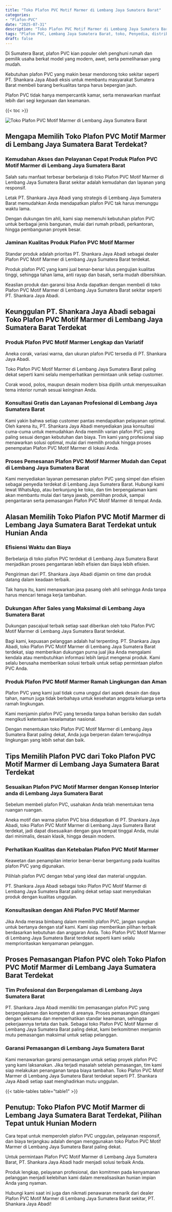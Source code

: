 ```yaml
---
title: "Toko Plafon PVC Motif Marmer di Lembang Jaya Sumatera Barat"
categories: 
- "Plafon-PVC"
date: "2025-07-31"
description: "Toko Plafon PVC Motif Marmer di Lembang Jaya Sumatera Barat untuk rumah, perkantoran, dan gerai. Plafon berkualitas, pilihan motif, variasi warna elegan, dengan servis penempatan oleh tim berpengalaman serta jaminan resmi!|Servis penyediaan Plafon PVC Motif Marmer di Lembang Jaya Sumatera Barat untuk kebutuhan rumah, office, maupun ritel, beserta material berkualitas dan instalasi oleh tim ahli dan garansi resmi.|Alternatif Plafon PVC Motif Marmer di Lembang Jaya Sumatera Barat yang andal untuk rumah, perkantoran, serta toko, dengan plafon berkualitas dan instalasi dikerjakan oleh tim ahli serta kepastian resmi.|Penjualan Plafon PVC Motif Marmer di Lembang Jaya Sumatera Barat bagi rumah, perkantoran, dan gerai, dengan material unggulan dan instalasi oleh teknisi ahli, dilengkapi beserta jaminan resmi.}"
tags: "Plafon PVC, Lembang Jaya Sumatera Barat, toko, Penyedia, distributor"
draft: false
---
```


Di Sumatera Barat, plafon PVC kian populer oleh penghuni rumah dan pemilik usaha berkat model yang modern, awet, serta pemeliharaan yang mudah.

Kebutuhan plafon PVC yang makin besar mendorong toko sekitar seperti PT. Shankara Jaya Abadi eksis untuk membantu masyarakat Sumatera Barat membeli barang berkualitas tanpa harus bepergian jauh.

Plafon PVC tidak hanya mempercantik kamar, serta menawarkan manfaat lebih dari segi kegunaan dan keamanan.

{{< toc >}}

![Toko Plafon PVC Motif Marmer di Lembang Jaya Sumatera Barat](/images/Plafon-PVC/Toko-Plafon-PVC-Motif-Marmer-di-Lembang-Jaya-Sumatera-Barat.png)


## Mengapa Memilih Toko Plafon PVC Motif Marmer di Lembang Jaya Sumatera Barat Terdekat?

### Kemudahan Akses dan Pelayanan Cepat Produk Plafon PVC Motif Marmer di Lembang Jaya Sumatera Barat

Salah satu manfaat terbesar berbelanja di toko Plafon PVC Motif Marmer di Lembang Jaya Sumatera Barat sekitar adalah kemudahan dan layanan yang responsif.

Letak PT. Shankara Jaya Abadi yang strategis di Lembang Jaya Sumatera Barat memudahkan Anda mendapatkan plafon PVC tak harus menunggu waktu lama.

Dengan dukungan tim ahli, kami siap memenuhi kebutuhan plafon PVC untuk berbagai jenis bangunan, mulai dari rumah pribadi, perkantoran, hingga pembangunan proyek besar.

### Jaminan Kualitas Produk Plafon PVC Motif Marmer

Standar produk adalah prioritas PT. Shankara Jaya Abadi sebagai dealer Plafon PVC Motif Marmer di Lembang Jaya Sumatera Barat terdekat.

Produk plafon PVC yang kami jual benar-benar lulus pengujian kualitas tinggi, sehingga tahan lama, anti rayap dan basah, serta mudah dibersihkan.

Keaslian produk dan garansi bisa Anda dapatkan dengan membeli di toko Plafon PVC Motif Marmer di Lembang Jaya Sumatera Barat sekitar seperti PT. Shankara Jaya Abadi.

## Keunggulan PT. Shankara Jaya Abadi sebagai Toko Plafon PVC Motif Marmer di Lembang Jaya Sumatera Barat Terdekat

### Produk Plafon PVC Motif Marmer Lengkap dan Variatif

Aneka corak, variasi warna, dan ukuran plafon PVC tersedia di PT. Shankara Jaya Abadi.

Toko Plafon PVC Motif Marmer di Lembang Jaya Sumatera Barat paling dekat seperti kami selalu memperhatikan permintaan unik setiap customer.

Corak wood, polos, maupun desain modern bisa dipilih untuk menyesuaikan tema interior rumah sesuai keinginan Anda.

### Konsultasi Gratis dan Layanan Profesional di Lembang Jaya Sumatera Barat

Kami yakin bahwa setiap customer pantas mendapatkan pelayanan optimal. Oleh karena itu, PT. Shankara Jaya Abadi menyediakan jasa konsultasi cuma-cuma untuk memudahkan Anda memilih varian plafon PVC yang paling sesuai dengan kebutuhan dan biaya. Tim kami yang profesional siap menawarkan solusi optimal, mulai dari memilih produk hingga proses penempatan Plafon PVC Motif Marmer di lokasi Anda.

### Proses Pemesanan Plafon PVC Motif Marmer Mudah dan Cepat di Lembang Jaya Sumatera Barat

Kami menyediakan layanan pemesanan plafon PVC yang simpel dan efisien sebagai penyedia terdekat di Lembang Jaya Sumatera Barat. Hubungi kami lewat WhatsApp, atau berkunjung ke toko, dan tim berpengalaman kami akan membantu mulai dari tanya jawab, pemilihan produk, sampai pengantaran serta pemasangan Plafon PVC Motif Marmer di tempat Anda.

## Alasan Memilih Toko Plafon PVC Motif Marmer di Lembang Jaya Sumatera Barat Terdekat untuk Hunian Anda

### Efisiensi Waktu dan Biaya

Berbelanja di toko plafon PVC terdekat di Lembang Jaya Sumatera Barat menjadikan proses pengantaran lebih efisien dan biaya lebih efisien.

Pengiriman dari PT. Shankara Jaya Abadi dijamin on time dan produk datang dalam keadaan terbaik.

Tak hanya itu, kami menawarkan jasa pasang oleh ahli sehingga Anda tanpa harus mencari tenaga kerja tambahan.

### Dukungan After Sales yang Maksimal di Lembang Jaya Sumatera Barat

Dukungan pascajual terbaik setiap saat diberikan oleh toko Plafon PVC Motif Marmer di Lembang Jaya Sumatera Barat terdekat.

Bagi kami, kepuasan pelanggan adalah hal terpenting. PT. Shankara Jaya Abadi, toko Plafon PVC Motif Marmer di Lembang Jaya Sumatera Barat terdekat, siap memberikan dukungan purna jual jika Anda mengalami kendala atau membutuhkan informasi lebih lanjut mengenai produk. Kami selalu berusaha memberikan solusi terbaik untuk setiap permintaan plafon PVC Anda.

### Produk Plafon PVC Motif Marmer Ramah Lingkungan dan Aman

Plafon PVC yang kami jual tidak cuma unggul dari aspek desain dan daya tahan, namun juga tidak berbahaya untuk kesehatan anggota keluarga serta ramah lingkungan.

Kami menjamin plafon PVC yang tersedia tanpa bahan berisiko dan sudah mengikuti ketentuan keselamatan nasional.

Dengan menentukan toko Plafon PVC Motif Marmer di Lembang Jaya Sumatera Barat paling dekat, Anda juga berperan dalam terwujudnya lingkungan yang lebih sehat dan baik.

## Tips Memilih Plafon PVC dari Toko Plafon PVC Motif Marmer di Lembang Jaya Sumatera Barat Terdekat

### Sesuaikan Plafon PVC Motif Marmer dengan Konsep Interior anda di Lembang Jaya Sumatera Barat

Sebelum membeli plafon PVC, usahakan Anda telah menentukan tema ruangan ruangan.

Aneka motif dan warna plafon PVC bisa didapatkan di PT. Shankara Jaya Abadi, toko Plafon PVC Motif Marmer di Lembang Jaya Sumatera Barat terdekat, jadi dapat disesuaikan dengan gaya tempat tinggal Anda, mulai dari minimalis, desain klasik, hingga desain modern.

### Perhatikan Kualitas dan Ketebalan Plafon PVC Motif Marmer

Keawetan dan penampilan interior benar-benar bergantung pada kualitas plafon PVC yang digunakan.

Pilihlah plafon PVC dengan tebal yang ideal dan material unggulan.

PT. Shankara Jaya Abadi sebagai toko Plafon PVC Motif Marmer di Lembang Jaya Sumatera Barat paling dekat setiap saat menyediakan produk dengan kualitas unggulan.

### Konsultasikan dengan Ahli Plafon PVC Motif Marmer

Jika Anda merasa bimbang dalam memilih plafon PVC, jangan sungkan untuk bertanya dengan staf kami. Kami siap memberikan pilihan terbaik berdasarkan kebutuhan dan anggaran Anda. Toko Plafon PVC Motif Marmer di Lembang Jaya Sumatera Barat terdekat seperti kami selalu memprioritaskan kenyamanan pelanggan.

## Proses Pemasangan Plafon PVC oleh Toko Plafon PVC Motif Marmer di Lembang Jaya Sumatera Barat Terdekat

### Tim Profesional dan Berpengalaman di Lembang Jaya Sumatera Barat

PT. Shankara Jaya Abadi memiliki tim pemasangan plafon PVC yang berpengalaman dan kompeten di areanya. Proses pemasangan ditangani dengan seksama dan memperhatikan standar keamanan, sehingga pekerjaannya tertata dan baik. Sebagai toko Plafon PVC Motif Marmer di Lembang Jaya Sumatera Barat paling dekat, kami berkomitmen menjamin mutu pemasangan maksimal untuk setiap pelanggan.

### Garansi Pemasangan di Lembang Jaya Sumatera Barat

Kami menawarkan garansi pemasangan untuk setiap proyek plafon PVC yang kami laksanakan. Jika terjadi masalah setelah pemasangan, tim kami siap melakukan penanganan tanpa biaya tambahan. Toko Plafon PVC Motif Marmer di Lembang Jaya Sumatera Barat terdekat seperti PT. Shankara Jaya Abadi setiap saat menghadirkan mutu unggulan.

{{< table-tables table="table1" >}}

## Penutup: Toko Plafon PVC Motif Marmer di Lembang Jaya Sumatera Barat Terdekat, Pilihan Tepat untuk Hunian Modern

Cara tepat untuk memperoleh plafon PVC unggulan, pelayanan responsif, dan biaya terjangkau adalah dengan menggunakan toko Plafon PVC Motif Marmer di Lembang Jaya Sumatera Barat paling dekat.

Untuk permintaan Plafon PVC Motif Marmer di Lembang Jaya Sumatera Barat, PT. Shankara Jaya Abadi hadir menjadi solusi terbaik Anda.

Produk lengkap, pelayanan profesional, dan komitmen pada kenyamanan pelanggan menjadi kelebihan kami dalam merealisasikan hunian impian Anda yang nyaman.

Hubungi kami saat ini juga dan nikmati penawaran menarik dari dealer Plafon PVC Motif Marmer di Lembang Jaya Sumatera Barat sekitar, PT. Shankara Jaya Abadi!